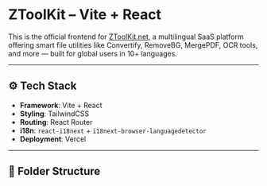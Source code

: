 # ZToolKit – Vite + React

This is the official frontend for [ZToolKit.net](https://ztoolkit.net), a multilingual SaaS platform offering smart file utilities like Convertify, RemoveBG, MergePDF, OCR tools, and more — built for global users in 10+ languages.

---

## ⚙️ Tech Stack

- **Framework**: Vite + React
- **Styling**: TailwindCSS
- **Routing**: React Router
- **i18n**: `react-i18next` + `i18next-browser-languagedetector`
- **Deployment**: Vercel

---

## 📁 Folder Structure